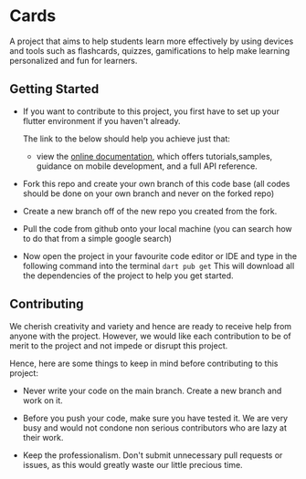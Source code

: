# Cards

 A project that aims to help students learn more effectively by using 
devices and tools such as flashcards, quizzes, gamifications to help 
make learning personalized and fun for learners.

## Getting Started

 * If you want to contribute to this project, you first have to set up your
flutter environment if you haven't already.

	The link to the below should help you achieve just that:
	- view the [online documentation](https://docs.flutter.dev/),
 	  which offers tutorials,samples, guidance on mobile development,
	  and a full API reference.

* Fork this repo and create your own branch of this code base
	(all codes should be done on your own branch and never on the
	 forked repo)

* Create a new branch off of the new repo you created from the fork.

* Pull the code from github onto your local machine 
	(you can search how to do that from a simple google search)

* Now open the project in your favourite code editor or IDE and 
  type in the following command into the terminal 
	```dart pub get```
  This will download all the dependencies of the project to help you get started.

## Contributing

  We cherish creativity and variety and hence are ready to receive help from
  anyone with the project. However, we would like each contribution to be of 
  merit to the project and not impede or disrupt this project.

  Hence, here are some things to keep in mind before contributing to this project:

  - Never write your code on the main branch. Create a new branch and work on it.
  
  - Before you push your code, make sure you have tested it. We are very busy and would not condone non serious contributors who are lazy at their work.
  
  - Keep the professionalism. Don't submit unnecessary pull requests or issues,
    as this would greatly waste our little precious time.  
